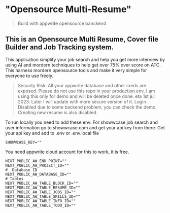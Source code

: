 # "Opensource Multi-Resume"
> Build with appwrite opensource banckend
## This is an Opensource Multi Resume, Cover file Builder and Job Tracking system.

This application simplify your job search and help you get more interview by using AI and mordern techniques to help get over 75% over score on ATC. This harness mordern opensource tools and make it very simple for everyone to use freely.

> Security Risk: All your appwrite database and other creds are exposed. Please do not use this repo in your production env. I am using this only for demo and will be deleted once done. eta 1st jul 2023. Later I will update with more secure version of it.
> Login Disabled due to some backend problem, you can check the demo. Creating new resume is also disabled.

To run locally you need to add these env.
For showwcase job search and user information go to showwcase.com and get your api key from there. Get your api key and add to .env or .env.local file
```
SHOWWCASE_KEY=""
```
You need appwrite cloud account for this to work, it is free.

```
NEXT_PUBLIC_AW_END_POINT=""
NEXT_PUBLIC_AW_PROJECT_ID=""
#  Database ID
NEXT_PUBLIC_AW_DATABASE_ID=""
# Tables
NEXT_PUBLIC_AW_TABLE_BLOCK_ID=""
NEXT_PUBLIC_AW_TABLE_RESUME_ID=""
NEXT_PUBLIC_AW_TABLE_JOBS_ID=""
NEXT_PUBLIC_AW_TABLE_SKILLS_ID=""
NEXT_PUBLIC_AW_TABLE_INFO_ID=""
NEXT_PUBLIC_AW_TABLE_TODO_ID=""
```